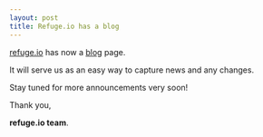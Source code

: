 ```yaml
---
layout: post
title: Refuge.io has a blog
---
```



[refuge.io](http://refuge.io) has now a [blog](http://refuge.io/blog) page.

It will serve us as an easy way to capture news and any changes.

Stay tuned for more announcements very soon!

Thank you,

**refuge.io team**.
